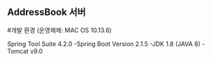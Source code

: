 ## AddressBook 서버

#개발 환경 (운영체제: MAC OS 10.13.6)

Spring Tool Suite 4.2.0
-Spring Boot Version 2.1.5
-JDK 1.8 (JAVA 8)
-Tomcat v9.0
